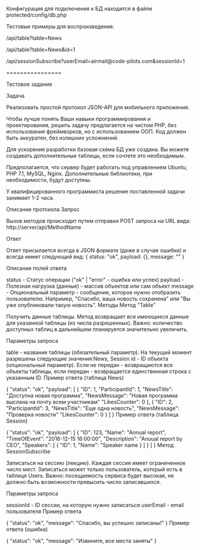 <p>
Конфигурация для подключения к БД находится в файле protected/config/db.php
</p>

Тестовые примеры для воспроизведения:

<p>/api/table?table=News</p>
<p>/api/table?table=News&id=1</p>
<p>/api/sessionSubscribe?userEmail=airmail@code-pilots.com&sessionId=1</p>

================

Тестовое задание

Задача

Реализовать простой протокол JSON-API для мобильного приложения.

Чтобы лучше понять Ваши навыки программирования и проектирования, решить задачу предлагается на чистом PHP, без использования фреймворков, но с использованием ООП. Код должен быть аккуратен, без излишних усложнений.

Для ускорения разработки базовая схема БД уже создана. Вы можете создавать дополнительные таблицы, если сочтете это необходимым.

Предполагается, что сервер будет работать под управлением Ubuntu, PHP 7.1, MySQL, Nginx. Дополнительные библиотеки, при необходимости, будут доступны.

У квалифицированного программиста решение поставленной задачи занимает 1-2 часа.

Описание протокола
Запрос

Вызов методов происходит путем отправки POST запроса на URL вида: http://server/api/MethodName

Ответ

Ответ присылается всегда в JSON формате (даже в случае ошибки) и всегда имеет следующий вид: { status: "ok", payload: {}, message: "" } 

Описание полей ответа

status - Cтатус операции ("ok" | "error" - ошибка или успех)
payload - Полезная нагрузка (данные) - массив объектов или сам объект
message - Опциональный параметр - сообщение, которое нужно отобразить пользователю. Например, "Спасибо, ваша новость сохранена" или "Вы уже опубликовали такую новость".
Методы
Метод "Table"

Получить данные таблицы. Метод возвращает все имеющиеся данные для указанной таблицы (из числа разрешенных). Важно: количество доступных таблиц в дальнейшем планируется значительно увеличить.

Параметры запроса

table - название таблицы (обязательный параметр). На текущий момент разрешены следующие значения:News, Session
id - ID объекта (опциональный параметр). Если не передан - возвращаются все объекты таблицы, если передан - возвращается единственная строка с указанным ID.
Пример ответа (таблица News)

{ "status": "ok", "payload": [ { "ID": 1, "ParticipantId": 1, "NewsTitle": "Доступна новая программа", "NewsMessage": "Новая программа выслана на почту всем участникам" "LikesCounter": 0 }, { "ID": 2, "ParticipantId": 3, "NewsTitle": "Еще одна новость", "NewsMessage": "Проверка новости" "LikesCounter": 0 } ] } 
Пример ответа (таблица Session)

{ "status": "ok", "payload": [ { "ID": 123, "Name": "Annual report", "TimeOfEvent": "2016-12-15 16:00:00", "Description": "Anuual report by CEO", "Speakers": [ { "ID": 1, "Name": "Speaker name } ] } ] } 
Метод SessionSubscribe

Записаться на сессию (лекцию). Каждая сессия имеет ограниченное число мест. Записаться может только пользователь, который есть в таблице Users. Важно: посещаемость сервиса будет высокая, не должно быть возможности превысить число записавшихся.

Параметры запроса

sessionId - ID сессии, на которую нужно записаться
userEmail - email пользователя
Пример ответа

{ "status": "ok", "message": "Спасибо, вы успешно записаны!" } 
Пример ответа (ошибка)

{ "status": "ok", "message": "Извините, все места заняты" }